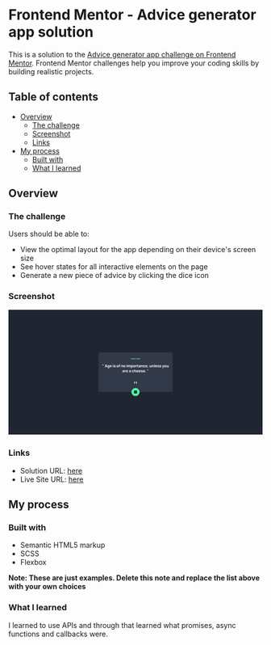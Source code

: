 # Frontend Mentor - Advice generator app solution

This is a solution to the [Advice generator app challenge on Frontend Mentor](https://www.frontendmentor.io/challenges/advice-generator-app-QdUG-13db). Frontend Mentor challenges help you improve your coding skills by building realistic projects.

## Table of contents

- [Overview](#overview)
  - [The challenge](#the-challenge)
  - [Screenshot](#screenshot)
  - [Links](#links)
- [My process](#my-process)
  - [Built with](#built-with)
  - [What I learned](#what-i-learned)


## Overview

### The challenge

Users should be able to:

- View the optimal layout for the app depending on their device's screen size
- See hover states for all interactive elements on the page
- Generate a new piece of advice by clicking the dice icon

### Screenshot

![](./screenshot.jpg)


### Links

- Solution URL: [here](https://github.com/AbenezerWork/advice-generator-frontend-mentor)
- Live Site URL: [here](https://advice-generator-frontend-mentor-seven.vercel.app/)
## My process

### Built with

- Semantic HTML5 markup
- SCSS
- Flexbox

**Note: These are just examples. Delete this note and replace the list above with your own choices**

### What I learned

I learned to use APIs and through that learned what promises, async functions and callbacks were.
